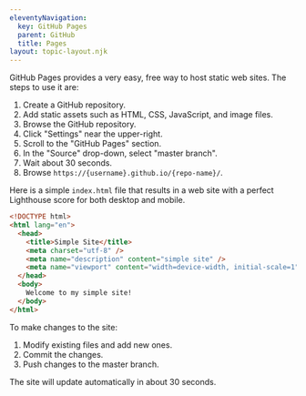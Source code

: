 ```yaml
---
eleventyNavigation:
  key: GitHub Pages
  parent: GitHub
  title: Pages
layout: topic-layout.njk
---
```


GitHub Pages provides a very easy, free way to host static web sites.
The steps to use it are:

1. Create a GitHub repository.
1. Add static assets such as HTML, CSS, JavaScript, and image files.
1. Browse the GitHub repository.
1. Click "Settings" near the upper-right.
1. Scroll to the "GitHub Pages" section.
1. In the "Source" drop-down, select "master branch".
1. Wait about 30 seconds.
1. Browse `https://{username}.github.io/{repo-name}/`.

Here is a simple `index.html` file that results in a web site
with a perfect Lighthouse score for both desktop and mobile.

```html
<!DOCTYPE html>
<html lang="en">
  <head>
    <title>Simple Site</title>
    <meta charset="utf-8" />
    <meta name="description" content="simple site" />
    <meta name="viewport" content="width=device-width, initial-scale=1" />
  </head>
  <body>
    Welcome to my simple site!
  </body>
</html>
```

To make changes to the site:

1. Modify existing files and add new ones.
1. Commit the changes.
1. Push changes to the master branch.

The site will update automatically in about 30 seconds.
